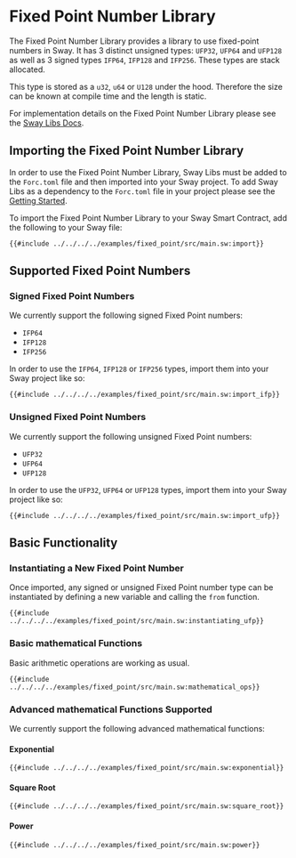 # Fixed Point Number Library

The Fixed Point Number Library provides a library to use fixed-point numbers in Sway. It has 3 distinct unsigned types: `UFP32`, `UFP64` and `UFP128` as well as 3 signed types `IFP64`, `IFP128` and `IFP256`. These types are stack allocated.

This type is stored as a `u32`, `u64` or `U128` under the hood. Therefore the size can be known at compile time and the length is static.

For implementation details on the Fixed Point Number Library please see the [Sway Libs Docs](https://fuellabs.github.io/sway-libs/master/sway_libs/fixed_point/index.html).

## Importing the Fixed Point Number Library

In order to use the Fixed Point Number Library, Sway Libs must be added to the `Forc.toml` file and then imported into your Sway project. To add Sway Libs as a dependency to the `Forc.toml` file in your project please see the [Getting Started](../getting_started/index.md).

To import the Fixed Point Number Library to your Sway Smart Contract, add the following to your Sway file:

```sway
{{#include ../../../../examples/fixed_point/src/main.sw:import}}
```

## Supported Fixed Point Numbers

### Signed Fixed Point Numbers

We currently support the following signed Fixed Point numbers:

- `IFP64`
- `IFP128`
- `IFP256`

In order to use the `IFP64`, `IFP128` or `IFP256` types, import them into your Sway project like so:

```sway
{{#include ../../../../examples/fixed_point/src/main.sw:import_ifp}}
```

### Unsigned Fixed Point Numbers

We currently support the following unsigned Fixed Point numbers:

- `UFP32`
- `UFP64`
- `UFP128`

In order to use the `UFP32`, `UFP64` or `UFP128` types, import them into your Sway project like so:

```sway
{{#include ../../../../examples/fixed_point/src/main.sw:import_ufp}}
```

## Basic Functionality

### Instantiating a New Fixed Point Number

Once imported, any signed or unsigned Fixed Point number type can be instantiated by defining a new variable and calling the `from` function.

```sway
{{#include ../../../../examples/fixed_point/src/main.sw:instantiating_ufp}}
```

### Basic mathematical Functions

Basic arithmetic operations are working as usual.

```sway
{{#include ../../../../examples/fixed_point/src/main.sw:mathematical_ops}}
```

### Advanced mathematical Functions Supported

We currently support the following advanced mathematical functions:

#### Exponential

```sway
{{#include ../../../../examples/fixed_point/src/main.sw:exponential}}
```

#### Square Root

```sway
{{#include ../../../../examples/fixed_point/src/main.sw:square_root}}
```

#### Power

```sway
{{#include ../../../../examples/fixed_point/src/main.sw:power}}
```

